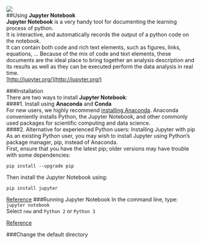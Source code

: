 ![](http://jupyter.org/assets/nav_logo.svg)  
##Using **Jupyter Notebook**  
**Jupyter Notebook** is a very handy tool for documenting the learning process of python.  
It is interactive, and automatically records the output of a python code on the notebook.  
It can contain both code and rich text elements, such as figures, links, equations, ... Because of the mix of code and text elements, these documents are the ideal place to bring together an analysis description and its results as well as they can be executed perform the data analysis in real time.  
[http://jupyter.org/](http://jupyter.org/)  

###Installation  
There are two ways to install **Jupyter Notebook**:  
####1. Install using **Anaconda** and **Conda**  
  For new users, we highly recommend [installing Anaconda](https://www.continuum.io/downloads). Anaconda conveniently installs Python, the Jupyter Notebook, and other commonly used packages for scientific computing and data science.  
####2. Alternative for experienced Python users: Installing Jupyter with pip  
  As an existing Python user, you may wish to install Jupyter using Python’s package manager, pip, instead of Anaconda.  
  First, ensure that you have the latest pip; older versions may have trouble with some dependencies:  
  ```
  pip install --upgrade pip
  ```
  Then install the Jupyter Notebook using:  
  ```
  pip install jupyter
  ```
  [Reference](http://jupyter.org/install.html)
###Running Jupyter Notebook
 In the command line, type:  
 `jupyter notebook`  
 Select `new` and `Python 2` or `Python 3`  
 
 [Reference](https://jupyter.readthedocs.io/en/latest/running.html#running)  
 
###Change the default directory  
 
